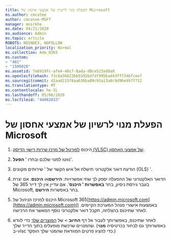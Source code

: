 ```yaml
---
title: הפעלת מנוי לרשיון של אמצעי אחסון של Microsoft
ms.author: cmcatee
author: cmcatee-MSFT
manager: mnirkhe
ms.date: 04/21/2020
ms.audience: Admin
ms.topic: article
ROBOTS: NOINDEX, NOFOLLOW
localization_priority: Normal
ms.collection: Adm_O365
ms.custom:
- "481"
- "1500028"
ms.assetid: 7a6919fc-afe4-40c7-8ada-d8ce523ad8a8
ms.openlocfilehash: 73c8a56623bb55926d7df995bad43ff734bfceef
ms.sourcegitcommit: d1aad215f8aa636ba89c93a13a0c9d90e997f752
ms.translationtype: MT
ms.contentlocale: he-IL
ms.lasthandoff: 05/06/2020
ms.locfileid: "44062033"
---
```

# <a name="activating-a-microsoft-volume-license-subscription"></a>הפעלת מנוי לרשיון של אמצעי אחסון של Microsoft

1. היכנס [לפורטל של מרכז שירות רישוי הדיסק (VLSC) של אמצעי האחסון](https://go.microsoft.com/fwlink/p/?LinkId=329762).

2. נווטו למנוי שלכם ובחרו ' **הפעל**'.

3. הודעת דואר אלקטרוני תישלח אל איש הקשר של ' שירותים מקוונים (OLS) '.

4. הדואר האלקטרוני של ההפעלה יספק לך שתי אפשרויות: **הירשם**או **היכנס**. אם יצרת בעבר גירסת ניסיון, בחר **באפשרות ' היכנס**'. אם עדיין אין לך דייר 365 של Microsoft, בחר באפשרות **הירשם**.

5. היכנס למרכז הניהול של Microsoft 365[https://admin.microsoft.com](https://admin.microsoft.com)() באמצעות אישורי מנהל המערכת הקיימים. לאחר שתיכנס בהצלחה, תקבל דואר אלקטרוני נוסף המאשר את הרכישה.

6. לאחר שתיכנס, באפשרותך לעבור אל דף **החיוב** \> של [המוצרים שלך](https://go.microsoft.com/fwlink/p/?linkid=842054) כדי לוודא שהמנויים שרכשת מופעלים בתוך הדייר שלך. (באפשרותך גם לבחור בכרטיסיה **מנוי** ב-vlsc כדי להציג פרטים המוודאת שהמנוי שלך הופקד.)
